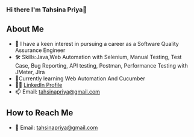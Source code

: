 ### Hi there I'm Tahsina Priya👋



## About Me
- 🌟 I have a keen interest in pursuing a career as a Software Quality Assurance Engineer 
- 🛠 Skills:Java,Web Automation with Selenium, Manual Testing, Test Case, Bug Reporting, API testing, Postman, Performance Testing with JMeter, Jira  
- 🌱Currently learning Web Automation And Cucumber 
- 👩‍💻 [LinkedIn Profile](<https://www.linkedin.com/in/tahsina-priya-9b6015114/>) 
- 📫 Email: tahsinapriya@gmail.com 
## How to Reach Me
- 📧 Email: tahsinapriya@gmail.com


